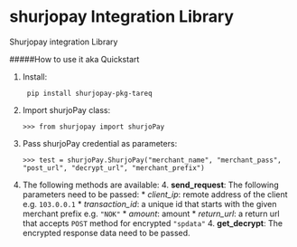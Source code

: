 # shurjopay Integration Library 
Shurjopay integration Library 

#####How to use it aka Quickstart

1. Install: 
    
   ``` 
    pip install shurjopay-pkg-tareq
    ```
    
2. Import shurjoPay class:

    ```
    >>> from shurjopay import shurjoPay
    ```
3. Pass shurjoPay credential as parameters:
    
    ```
    >>> test = shurjoPay.ShurjoPay("merchant_name", "merchant_pass", "post_url", "decrypt_url", "merchant_prefix")
    ```
4. The following methods are available:
    4. **send_request**:
        The following parameters need to be passed:
        * *client_ip*: remote address of the client e.g. `103.0.0.1`
        * *transaction_id*: a unique id that starts with the given merchant prefix e.g. `"NOK"`
        * *amount*: amount
        * *return_url*: a return url that accepts `POST` method for encrypted `"spdata"` 
    4. **get_decrypt**: 
        The encrypted response data need to be passed.
